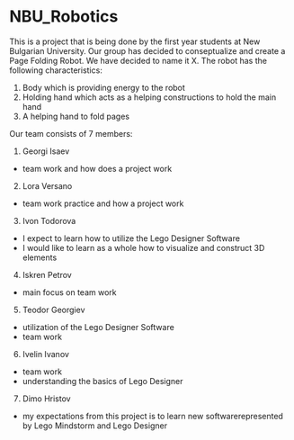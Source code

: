 # NBU_Robotics

This is a project that is being done by the first year students at New Bulgarian University. Our group has decided to conseptualize and create a Page Folding Robot. We have decided to name it X. The robot has the following characteristics:

1. Body which is providing energy to the robot
2. Holding hand which acts as a helping constructions to hold the main hand
3. A helping hand to fold pages

Our team consists of 7 members:

1. Georgi Isaev
- team work and how does a project work

2. Lora Versano
- team work practice and how a project work

3. Ivon Todorova
- I expect to learn how to utilize the Lego Designer Software
- I would like to learn as a whole how to visualize and construct 3D elements

4. Iskren Petrov
- main focus on team work 

5. Teodor Georgiev
- utilization of the Lego Designer Software
- team work

6. Ivelin Ivanov
- team work 
- understanding the basics of Lego Designer

7. Dimo Hristov
- my expectations from this project is to learn new softwarerepresented by Lego Mindstorm and Lego Designer

